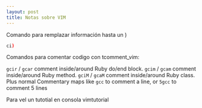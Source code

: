 ```yaml
---
layout: post
title: Notas sobre VIM
---
```


Comando para remplazar información hasta un )

```sh
ci)
```

Comandos para comentar codigo con tcomment_vim:

`gcir` / `gcar` comment inside/around Ruby do/end block.
`gcim` / `gcam` comment inside/around Ruby method.
`gciM` / `gcaM` comment inside/around Ruby class.
Plus normal Commentary maps like `gcc` to comment a line, or `5gcc` to comment 5 lines

Para vel un tutotial en consola
vimtutorial
